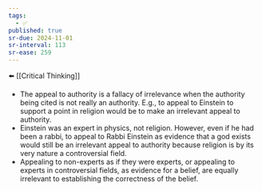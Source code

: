 ```yaml
---
tags:
  - ✅
published: true
sr-due: 2024-11-01
sr-interval: 113
sr-ease: 259
---
```

⬅️ [[Critical Thinking]]
- The appeal to authority is a fallacy of irrelevance when the authority being cited is not really an authority. E.g., to appeal to Einstein to support a point in religion would be to make an irrelevant appeal to authority.
- Einstein was an expert in physics, not religion. However, even if he had been a rabbi, to appeal to Rabbi Einstein as evidence that a god exists would still be an irrelevant appeal to authority because religion is by its very nature a controversial field.
- Appealing to non-experts as if they were experts, or appealing to experts in controversial fields, as evidence for a belief, are equally irrelevant to establishing the correctness of the belief.
